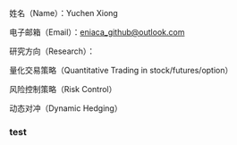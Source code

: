 姓名（Name）：Yuchen Xiong

电子邮箱（Email）：eniaca_github@outlook.com

研究方向（Research）：

量化交易策略（Quantitative Trading in stock/futures/option）

风险控制策略（Risk Control）

动态对冲（Dynamic Hedging）
###  test
